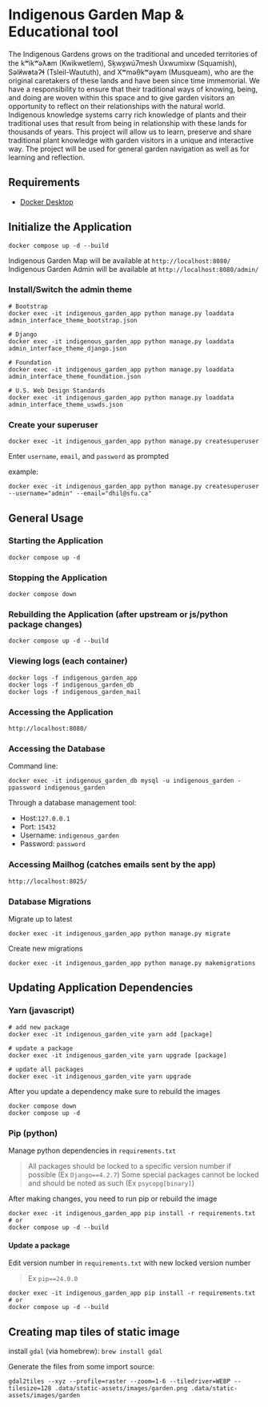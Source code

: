 # Indigenous Garden Map & Educational tool

The Indigenous Gardens grows on the traditional and unceded territories of the kʷikʷəƛ̓əm (Kwikwetlem), Sḵwx̱wú7mesh Úxwumixw (Squamish), Səl̓ilw̓ətaʔɬ (Tsleil-Waututh), and Xʷməθkʷəy̓əm (Musqueam), who are the original caretakers of these lands and have been since time immemorial. We have a responsibility to ensure that their traditional ways of knowing, being, and doing are woven within this space and to give garden visitors an opportunity to reflect on their relationships with the natural world. Indigenous knowledge systems carry rich knowledge of plants and their traditional uses that result from being in relationship with these lands for thousands of years. This project will allow us to learn, preserve and share traditional plant knowledge with garden visitors in a unique and interactive way. The project will be used for general garden navigation as well as for learning and reflection.


## Requirements

- [Docker Desktop](https://www.docker.com/products/docker-desktop/)

## Initialize the Application

    docker compose up -d --build

Indigenous Garden Map will be available at `http://localhost:8080/`
Indigenous Garden Admin will be available at `http://localhost:8080/admin/`

### Install/Switch the admin theme

    # Bootstrap
    docker exec -it indigenous_garden_app python manage.py loaddata admin_interface_theme_bootstrap.json

    # Django
    docker exec -it indigenous_garden_app python manage.py loaddata  admin_interface_theme_django.json

    # Foundation
    docker exec -it indigenous_garden_app python manage.py loaddata  admin_interface_theme_foundation.json

    # U.S. Web Design Standards
    docker exec -it indigenous_garden_app python manage.py loaddata  admin_interface_theme_uswds.json

### Create your superuser

    docker exec -it indigenous_garden_app python manage.py createsuperuser

Enter `username`, `email`, and `password` as prompted

example:

    docker exec -it indigenous_garden_app python manage.py createsuperuser --username="admin" --email="dhil@sfu.ca"

## General Usage

### Starting the Application

    docker compose up -d

### Stopping the Application

    docker compose down

### Rebuilding the Application (after upstream or js/python package changes)

    docker compose up -d --build

### Viewing logs (each container)

    docker logs -f indigenous_garden_app
    docker logs -f indigenous_garden_db
    docker logs -f indigenous_garden_mail

### Accessing the Application

    http://localhost:8080/

### Accessing the Database

Command line:

    docker exec -it indigenous_garden_db mysql -u indigenous_garden -ppassword indigenous_garden

Through a database management tool:
- Host:`127.0.0.1`
- Port: `15432`
- Username: `indigenous_garden`
- Password: `password`

### Accessing Mailhog (catches emails sent by the app)

    http://localhost:8025/

### Database Migrations

Migrate up to latest

    docker exec -it indigenous_garden_app python manage.py migrate

Create new migrations

    docker exec -it indigenous_garden_app python manage.py makemigrations

## Updating Application Dependencies

### Yarn (javascript)

    # add new package
    docker exec -it indigenous_garden_vite yarn add [package]

    # update a package
    docker exec -it indigenous_garden_vite yarn upgrade [package]

    # update all packages
    docker exec -it indigenous_garden_vite yarn upgrade

After you update a dependency make sure to rebuild the images

    docker compose down
    docker compose up -d

### Pip (python)

Manage python dependencies in `requirements.txt`
>All packages should be locked to a specific version number if possible (Ex `Django==4.2.7`)
>Some special packages cannot be locked and should be noted as such (Ex `psycopg[binary]`)

After making changes, you need to run pip or rebuild the image

    docker exec -it indigenous_garden_app pip install -r requirements.txt
    # or
    docker compose up -d --build

#### Update a package

Edit version number in `requirements.txt` with new locked version number
>Ex `pip==24.0.0`

    docker exec -it indigenous_garden_app pip install -r requirements.txt
    # or
    docker compose up -d --build

## Creating map tiles of static image

install `gdal` (via homebrew): `brew install gdal`

Generate the files from some import source:

```shell
gdal2tiles --xyz --profile=raster --zoom=1-6 --tiledriver=WEBP --tilesize=128 .data/static-assets/images/garden.png .data/static-assets/images/garden
```
